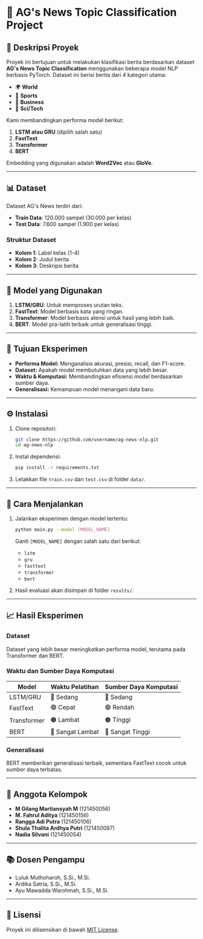# 🌟 AG's News Topic Classification Project

## 📄 **Deskripsi Proyek**
Proyek ini bertujuan untuk melakukan klasifikasi berita berdasarkan dataset **AG's News Topic Classification** menggunakan beberapa model NLP berbasis PyTorch. Dataset ini berisi berita dari 4 kategori utama:

- 🌍 **World**
- 🏅 **Sports**
- 💼 **Business**
- 🔬 **Sci/Tech**

Kami membandingkan performa model berikut:

1. **LSTM atau GRU** (dipilih salah satu)
2. **FastText**
3. **Transformer**
4. **BERT**

Embedding yang digunakan adalah **Word2Vec** atau **GloVe**.

---

## 📊 **Dataset**
Dataset AG's News terdiri dari:

- **Train Data**: 120.000 sampel (30.000 per kelas)
- **Test Data**: 7.600 sampel (1.900 per kelas)

### **Struktur Dataset**
- **Kolom 1**: Label kelas (1-4)
- **Kolom 2**: Judul berita
- **Kolom 3**: Deskripsi berita

---

## 🧪 **Model yang Digunakan**

1. **LSTM/GRU**: Untuk memproses urutan teks.
2. **FastText**: Model berbasis kata yang ringan.
3. **Transformer**: Model berbasis atensi untuk hasil yang lebih baik.
4. **BERT**: Model pra-latih terbaik untuk generalisasi tinggi.

---

## 📌 **Tujuan Eksperimen**

- **Performa Model:** Menganalisis akurasi, presisi, recall, dan F1-score.
- **Dataset:** Apakah model membutuhkan data yang lebih besar.
- **Waktu & Komputasi:** Membandingkan efisiensi model berdasarkan sumber daya.
- **Generalisasi:** Kemampuan model menangani data baru.

---

## ⚙️ **Instalasi**

1. Clone repositori:
   ```bash
   git clone https://github.com/username/ag-news-nlp.git
   cd ag-news-nlp
   ```
2. Instal dependensi:
   ```bash
   pip install -r requirements.txt
   ```
3. Letakkan file `train.csv` dan `test.csv` di folder `data/`.

---

## 🚀 **Cara Menjalankan**

1. Jalankan eksperimen dengan model tertentu:
   ```bash
   python main.py --model [MODEL_NAME]
   ```
   Ganti `[MODEL_NAME]` dengan salah satu dari berikut:
   - `lstm`
   - `gru`
   - `fasttext`
   - `transformer`
   - `bert`

2. Hasil evaluasi akan disimpan di folder `results/`.

---

## 📈 **Hasil Eksperimen**

### **Dataset**
Dataset yang lebih besar meningkatkan performa model, terutama pada Transformer dan BERT.

### **Waktu dan Sumber Daya Komputasi**
| Model         | Waktu Pelatihan | Sumber Daya Komputasi |
|---------------|-----------------|-----------------------|
| LSTM/GRU      | 🔵 Sedang       | 🔵 Sedang             |
| FastText      | 🟢 Cepat        | 🟢 Rendah             |
| Transformer   | 🟠 Lambat       | 🟠 Tinggi             |
| BERT          | 🔴 Sangat Lambat| 🔴 Sangat Tinggi      |

### **Generalisasi**
BERT memberikan generalisasi terbaik, sementara FastText cocok untuk sumber daya terbatas.

---

## 👥 **Anggota Kelompok**

- **M Gilang Martiansyah M** (121450056)
- **M. Fahrul Aditya** (121450156)
- **Rangga Adi Putra** (121450106)
- **Shula Thalita Ardhya Putri** (121450087)
- **Nadia Silvani** (121450054)

---

## 📚 **Dosen Pengampu**
- Luluk Muthoharoh, S.Si., M.Si.
- Ardika Satria, S.Si., M.Si.
- Ayu Mawadda Warohmah, S.Si., M.Si.

---

## 🔖 **Lisensi**
Proyek ini dilisensikan di bawah [MIT License](LICENSE).

